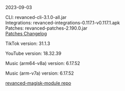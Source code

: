 2023-09-03
  
CLI: revanced-cli-3.1.0-all.jar  
Integrations: revanced-integrations-0.117.1-v0.117.1.apk  
Patches: revanced-patches-2.190.0.jar  
[Patches Changelog](https://github.com/revanced/revanced-patches/releases/tag/v2.190.0)  

TikTok version: 31.1.3  

YouTube version: 18.32.39  

Music (arm64-v8a) version: 6.17.52  

Music (arm-v7a) version: 6.17.52  

[revanced-magisk-module repo](https://github.com/j-hc/revanced-magisk-module)
